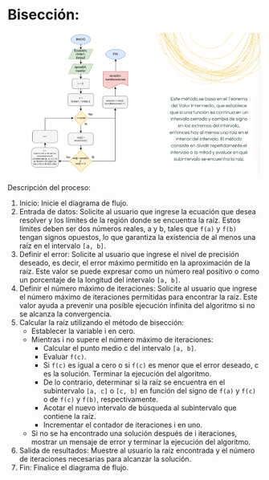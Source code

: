# Bisección:

![Método Bisección](calculadora-ecuaciones/imagenes/metodo2.png)

Descripción del proceso:
1. Inicio: Inicie el diagrama de flujo.
2. Entrada de datos: Solicite al usuario que ingrese la ecuación que desea resolver y los límites de la región donde se encuentra la raíz. Estos límites deben ser dos números reales, a y b, tales que `f(a)` y `f(b)` tengan signos opuestos, lo que garantiza la existencia de al menos una raíz en el intervalo `[a, b]`.
3. Definir el error: Solicite al usuario que ingrese el nivel de precisión deseado, es decir, el error máximo permitido en la aproximación de la raíz. Este valor se puede expresar como un número real positivo o como un porcentaje de la longitud del intervalo `[a, b]`.
4. Definir el número máximo de iteraciones: Solicite al usuario que ingrese el número máximo de iteraciones permitidas para encontrar la raíz. Este valor ayuda a prevenir una posible ejecución infinita del algoritmo si no se alcanza la convergencia.
5. Calcular la raíz utilizando el método de bisección: 
   * Establecer la variable i en cero.
   * Mientras i no supere el número máximo de iteraciones:
     - Calcular el punto medio c del intervalo `[a, b]`.
     - Evaluar `f(c)`.
     - Si `f(c)` es igual a cero o si `f(c)` es menor que el error deseado, c es la solución. Terminar la         ejecución del algoritmo.
     - De lo contrario, determinar si la raíz se encuentra en el subintervalo `[a, c]` o `[c, b]` en función del signo de `f(a)` y `f(c)` o de `f(c)` y `f(b)`, respectivamente.
     - Acotar el nuevo intervalo de búsqueda al subintervalo que contiene la raíz.
     - Incrementar el contador de iteraciones i en uno.
   * Si no se ha encontrado una solución después de i iteraciones, mostrar un mensaje de error y terminar la ejecución del
    algoritmo.
7. Salida de resultados: Muestre al usuario la raíz encontrada y el número de iteraciones necesarias para alcanzar la solución.
8. Fin: Finalice el diagrama de flujo.

